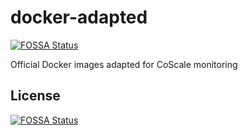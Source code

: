 # docker-adapted
[![FOSSA Status](https://app.fossa.io/api/projects/git%2Bgithub.com%2FLiquidInCa%2Fdocker-adapted.svg?type=shield)](https://app.fossa.io/projects/git%2Bgithub.com%2FLiquidInCa%2Fdocker-adapted?ref=badge_shield)

Official Docker images adapted for CoScale monitoring


## License
[![FOSSA Status](https://app.fossa.io/api/projects/git%2Bgithub.com%2FLiquidInCa%2Fdocker-adapted.svg?type=large)](https://app.fossa.io/projects/git%2Bgithub.com%2FLiquidInCa%2Fdocker-adapted?ref=badge_large)